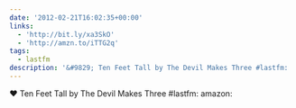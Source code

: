 ```yaml
---
date: '2012-02-21T16:02:35+00:00'
links:
  - 'http://bit.ly/xa3SkO'
  - 'http://amzn.to/iTTG2q'
tags:
  - lastfm
description: '&#9829; Ten Feet Tall by The Devil Makes Three #lastfm:  amazon: '
---
```

&#9829; Ten Feet Tall by The Devil Makes Three #lastfm:  amazon: 
